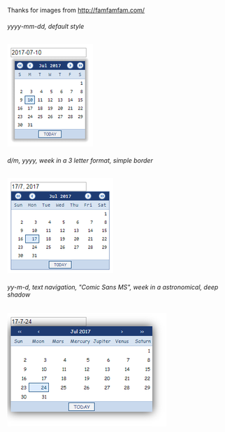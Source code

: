 Thanks for images from http://famfamfam.com/

###### *yyyy-mm-dd*, default style
<img src="preview/00.PNG" />

###### *d/m, yyyy*, week in a 3 letter format, simple border
<img src="preview/01.PNG" />

###### *yy-m-d*, text navigation, "Comic Sans MS", week in a astronomical, deep shadow
<img src="preview/02.PNG" />
